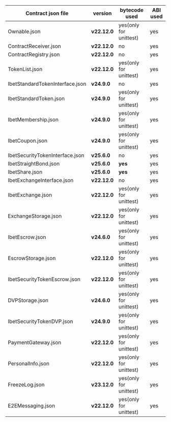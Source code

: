 | Contract json file              | version      | bytecode used          | ABI used |
|---------------------------------|--------------|------------------------|----------|
| Ownable.json                    | **v22.12.0** | yes(only for unittest) | yes      |
| ContractReceiver.json           | **v22.12.0** | no                     | yes      |
| ContractRegistry.json           | **v22.12.0** | no                     | yes      |
| TokenList.json                  | **v22.12.0** | yes(only for unittest) | yes      |
| IbetStandardTokenInterface.json | **v24.9.0**  | no                     | yes      |
| IbetStandardToken.json          | **v24.9.0**  | yes(only for unittest) | yes      |
| IbetMembership.json             | **v24.9.0**  | yes(only for unittest) | yes      |
| IbetCoupon.json                 | **v24.9.0**  | yes(only for unittest) | yes      |
| IbetSecurityTokenInterface.json | **v25.6.0**  | no                     | yes      |
| IbetStraightBond.json           | **v25.6.0**  | **yes**                | yes      |
| IbetShare.json                  | **v25.6.0**  | **yes**                | yes      |
| IbetExchangeInterface.json      | **v22.12.0** | no                     | yes      |
| IbetExchange.json               | **v22.12.0** | yes(only for unittest) | yes      |
| ExchangeStorage.json            | **v22.12.0** | yes(only for unittest) | yes      |
| IbetEscrow.json                 | **v24.6.0**  | yes(only for unittest) | yes      |
| EscrowStorage.json              | **v22.12.0** | yes(only for unittest) | yes      |
| IbetSecurityTokenEscrow.json    | **v22.12.0** | yes(only for unittest) | yes      |
| DVPStorage.json                 | **v24.6.0**  | yes(only for unittest) | yes      |
| IbetSecurityTokenDVP.json       | **v24.9.0**  | yes(only for unittest) | yes      |
| PaymentGateway.json             | **v22.12.0** | yes(only for unittest) | yes      |
| PersonalInfo.json               | **v22.12.0** | yes(only for unittest) | yes      |
| FreezeLog.json                  | **v23.12.0** | yes(only for unittest) | yes      |
| E2EMessaging.json               | **v22.12.0** | yes(only for unittest) | yes      |
